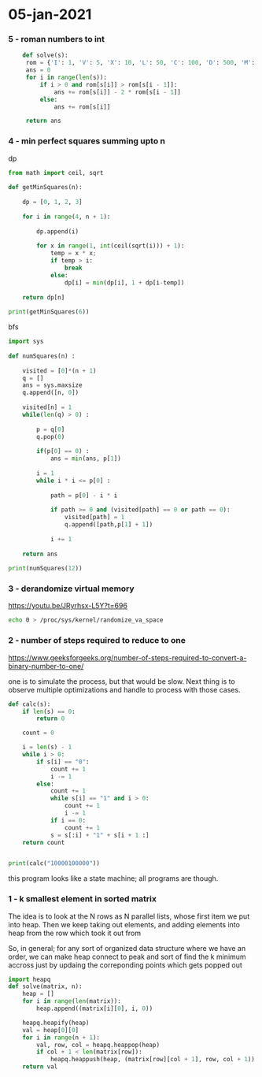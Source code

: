 # 05-jan-2021

### 5 - roman numbers to int

```python
    def solve(s):
     rom = {'I': 1, 'V': 5, 'X': 10, 'L': 50, 'C': 100, 'D': 500, 'M': 1000}
     ans = 0
     for i in range(len(s)):
         if i > 0 and rom[s[i]] > rom[s[i - 1]]:
             ans += rom[s[i]] - 2 * rom[s[i - 1]]
         else:
             ans += rom[s[i]]

     return ans
```

### 4 - min perfect squares summing upto n

dp
```python
from math import ceil, sqrt
 
def getMinSquares(n):
 
    dp = [0, 1, 2, 3]
 
    for i in range(4, n + 1):
         
        dp.append(i)
 
        for x in range(1, int(ceil(sqrt(i))) + 1):
            temp = x * x;
            if temp > i:
                break
            else:
                dp[i] = min(dp[i], 1 + dp[i-temp])
 
    return dp[n]
 
print(getMinSquares(6))
```


bfs
```python
import sys
 
def numSquares(n) : 
 
    visited = [0]*(n + 1) 
    q = []
    ans = sys.maxsize
    q.append([n, 0])
     
    visited[n] = 1
    while(len(q) > 0) :
         
        p = q[0]
        q.pop(0)
     
        if(p[0] == 0) :
            ans = min(ans, p[1])
     
        i = 1
        while i * i <= p[0] :
           
            path = p[0] - i * i
         
            if path >= 0 and (visited[path] == 0 or path == 0):
                visited[path] = 1         
                q.append([path,p[1] + 1])
             
            i += 1
     
    return ans
 
print(numSquares(12))
```

### 3 - derandomize virtual memory

https://youtu.be/JRyrhsx-L5Y?t=696

```bash
echo 0 > /proc/sys/kernel/randomize_va_space
```


### 2 - number of steps required to reduce to one

https://www.geeksforgeeks.org/number-of-steps-required-to-convert-a-binary-number-to-one/

one is to simulate the process, but that would be slow. Next thing is to observe multiple optimizations and handle to process with those cases. 

```python
def calc(s):
    if len(s) == 0:
        return 0

    count = 0

    i = len(s) - 1
    while i > 0:
        if s[i] == "0":
            count += 1
            i -= 1
        else:
            count += 1
            while s[i] == "1" and i > 0:
                count += 1
                i -= 1
            if i == 0:
                count += 1
            s = s[:i] + "1" + s[i + 1 :]
    return count


print(calc("10000100000"))
```

this program looks like a state machine; all programs are though.

### 1 - k smallest element in sorted matrix

The idea is to look at the N rows as N parallel lists, whose first item we put into heap. Then we keep taking out elements, and adding elements into heap from the row which took it out from

So, in general; for any sort of organized data structure where we have an order, we can make heap connect to peak and sort of find the k minimum accross just by updaing the correponding points which gets popped out

```python
import heapq
def solve(matrix, n):
    heap = []
    for i in range(len(matrix)):
        heap.append((matrix[i][0], i, 0))

    heapq.heapify(heap)
    val = heap[0][0]
    for i in range(n + 1):
        val, row, col = heapq.heappop(heap)
        if col + 1 < len(matrix[row]):
            heapq.heappush(heap, (matrix[row][col + 1], row, col + 1))
    return val
